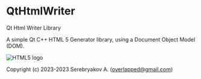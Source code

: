 # QtHtmlWriter
Qt Html Writer Library

A simple Qt C++ HTML 5 Generator library, using a Document Object Model (DOM).

![HTML5 logo](https://upload.wikimedia.org/wikipedia/commons/thumb/6/61/HTML5_logo_and_wordmark.svg/260px-HTML5_logo_and_wordmark.svg.png)

Copyright (c) 2023-2023 Serebryakov A. (overlapped@gmail.com)
